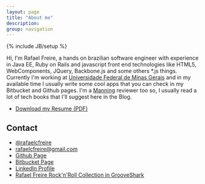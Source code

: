 ```yaml
---
layout: page
title: "About me"
description:
group: navigation
---
```

{% include JB/setup %}
<link rel="stylesheet" href="//maxcdn.bootstrapcdn.com/font-awesome/4.3.0/css/font-awesome.min.css">

Hi,
I'm Rafael Freire, a hands on brazilian software engineer with experience in Java EE, Ruby on Rails and javascript front end technologies like HTML5, WebComponents, JQuery, Backbone.js and some others *.js things. Currently I'm working at <a href="https://www.ufmg.br">Universidade Federal de Minas Gerais</a> and in my available time I usually write some cool apps that you can check in my Bitbucket and Github pages. I'm a <a href="http://manning.com/">Manning</a> reviewer too so, I usually read a lot of tech books that I'll suggest here in the Blog. 

- <i class="fa fa-download"></i> [Download my Resume (PDF)](/assets/resume_english.pdf)

## Contact
- <i class="fa fa-twitter"></i>	<a href="https://twitter.com/rafaelcfreire" target="_blank">@rafaelcfreire</a>
- <i class="fa fa-envelope"></i>	rafaelcfreire@gmail.com
- <i class="fa fa-github"></i>	<a href="https://github.com/rafaelcfreire" target="_blank">Github Page</a>
- <i class="fa fa-bitbucket"></i>	<a href="https://bitbucket.org/rafaelcfreire" target="_blank">Bitbucket Page</a>
- <i class="fa fa-linkedin-square"></i>	<a href="https://www.linkedin.com/pub/rafael-freire/31/a31/332" target="_blank">LinkedIn Profile</a>
- <i class="fa fa-music"></i> <a href="http://grooveshark.com/#!/profile/Rafael+Freire/27776555/collection" target="_blank">Rafael Freire Rock'n'Roll Collection in GrooveShark</a>



<script type="text/javascript" src="/js/main.js"></script>